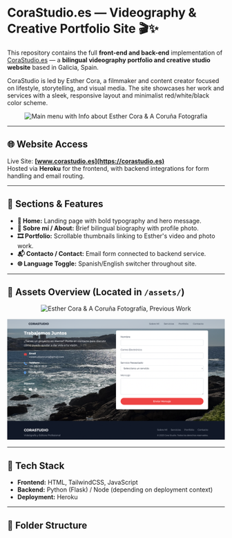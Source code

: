 # CoraStudio.es — Videography & Creative Portfolio Site 🎬✨

This repository contains the full **front-end and back-end** implementation of [CoraStudio.es](http://corastudio.es) — a **bilingual videography portfolio and creative studio website** based in Galicia, Spain.

CoraStudio is led by Esther Cora, a filmmaker and content creator focused on lifestyle, storytelling, and visual media. The site showcases her work and services with a sleek, responsive layout and minimalist red/white/black color scheme.

<p align="center">
  <img src="assets/corastudio_soy.png" alt="Main menu with Info about Esther Cora & A Coruña Fotografía " width="820">
</p>

---

## 🌐 Website Access

Live Site: **[www.corastudio.es](https://corastudio.es)**  
Hosted via **Heroku** for the frontend, with backend integrations for form handling and email routing.

---

## 🧩 Sections & Features

- **📸 Home:** Landing page with bold typography and hero message.
- **📖 Sobre mí / About:** Brief bilingual biography with profile photo.
- **🎞️ Portfolio:** Scrollable thumbnails linking to Esther's video and photo work.
- **📬 Contacto / Contact:** Email form connected to backend service.
- **🌐 Language Toggle:** Spanish/English switcher throughout site.

---

## 🎨 Assets Overview (Located in `/assets/`)

<p align="center">
  <img src="assets/corastudio_jobs.png" alt="Esther Cora & A Coruña Fotografía, Previous Work " width="820">
</p>
<p align="center">
  <img src="assets/corastudio_form.png" alt="Esther Cora & A Coruña Fotografía, Forms to Catch Peoples Information " width="820">
</p>

---

## 🚀 Tech Stack

- **Frontend:** HTML, TailwindCSS, JavaScript
- **Backend:** Python (Flask) / Node (depending on deployment context)
- **Deployment:** Heroku

---

## 📂 Folder Structure

